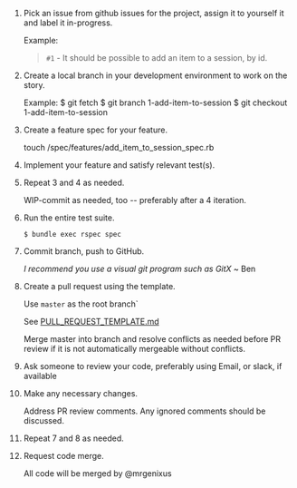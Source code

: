 1. Pick an issue from github issues for the project, assign it to yourself it and label it in-progress.

    Example:

    > `#1` - It should be possible to add an item to a session, by id.

2. Create a local branch in your development environment to work on the story.

    Example:
        $ git fetch
        $ git branch 1-add-item-to-session
        $ git checkout 1-add-item-to-session

3. Create a feature spec for your feature.

   touch /spec/features/add_item_to_session_spec.rb

4. Implement your feature and satisfy relevant test(s).
5. Repeat 3 and 4 as needed.

    WIP-commit as needed, too -- preferably after a 4 iteration.

6. Run the entire test suite.

    ```
    $ bundle exec rspec spec
    ```

5. Commit branch, push to GitHub.

    *I recommend you use a visual git program such as GitX* ~ Ben

6. Create a pull request using the template.

    Use `master` as the root branch`

    See [PULL_REQUEST_TEMPLATE.md](PULL_REQUEST_TEMPLATE.md)

    Merge master into branch and resolve conflicts as needed before PR review if
    it is not automatically mergeable without conflicts.

7. Ask someone to review your code, preferably using Email, or slack, if available

8. Make any necessary changes.

    Address PR review comments. Any ignored comments should be discussed.

9. Repeat 7 and 8 as needed.

10. Request code merge.

    All code will be merged by @mrgenixus
